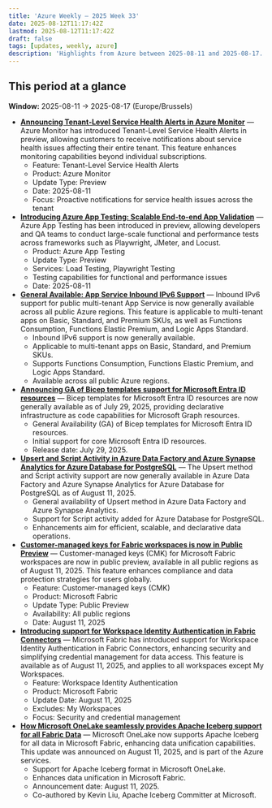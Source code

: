 ```yaml
---
title: 'Azure Weekly – 2025 Week 33'
date: 2025-08-12T11:17:42Z
lastmod: 2025-08-12T11:17:42Z
draft: false
tags: [updates, weekly, azure]
description: 'Highlights from Azure between 2025-08-11 and 2025-08-17.'
---
```

## This period at a glance

**Window:** 2025-08-11 → 2025-08-17 (Europe/Brussels)

- **[Announcing Tenant-Level Service Health Alerts in Azure Monitor](<https://azure.microsoft.com/updates?id=499776>)** — Azure Monitor has introduced Tenant-Level Service Health Alerts in preview, allowing customers to receive notifications about service health issues affecting their entire tenant. This feature enhances monitoring capabilities beyond individual subscriptions.
  - Feature: Tenant-Level Service Health Alerts
  - Product: Azure Monitor
  - Update Type: Preview
  - Date: 2025-08-11
  - Focus: Proactive notifications for service health issues across the tenant
- **[Introducing Azure App Testing: Scalable End-to-end App Validation](<https://azure.microsoft.com/updates?id=500203>)** — Azure App Testing has been introduced in preview, allowing developers and QA teams to conduct large-scale functional and performance tests across frameworks such as Playwright, JMeter, and Locust.
  - Product: Azure App Testing
  - Update Type: Preview
  - Services: Load Testing, Playwright Testing
  - Testing capabilities for functional and performance issues
  - Date: 2025-08-11
- **[General Available: App Service Inbound IPv6 Support](<https://azure.microsoft.com/updates?id=499998>)** — Inbound IPv6 support for public multi-tenant App Service is now generally available across all public Azure regions. This feature is applicable to multi-tenant apps on Basic, Standard, and Premium SKUs, as well as Functions Consumption, Functions Elastic Premium, and Logic Apps Standard.
  - Inbound IPv6 support is now generally available.
  - Applicable to multi-tenant apps on Basic, Standard, and Premium SKUs.
  - Supports Functions Consumption, Functions Elastic Premium, and Logic Apps Standard.
  - Available across all public Azure regions.
- **[Announcing GA of Bicep templates support for Microsoft Entra ID resources](https://devblogs.microsoft.com/identity/bicep-templates-for-microsoft-entra-id-resources-is-ga/)** — Bicep templates for Microsoft Entra ID resources are now generally available as of July 29, 2025, providing declarative infrastructure as code capabilities for Microsoft Graph resources.
  - General Availability (GA) of Bicep templates for Microsoft Entra ID resources.
  - Initial support for core Microsoft Entra ID resources.
  - Release date: July 29, 2025.
- **[Upsert and Script Activity in Azure Data Factory and Azure Synapse Analytics for Azure Database for PostgreSQL](<https://azure.microsoft.com/updates?id=499748>)** — The Upsert method and Script activity support are now generally available in Azure Data Factory and Azure Synapse Analytics for Azure Database for PostgreSQL as of August 11, 2025.
  - General availability of Upsert method in Azure Data Factory and Azure Synapse Analytics.
  - Support for Script activity added for Azure Database for PostgreSQL.
  - Enhancements aim for efficient, scalable, and declarative data operations.
- **[Customer-managed keys for Fabric workspaces is now in Public Preview](https://blog.fabric.microsoft.com/en-US/blog/customer-managed-keys-for-fabric-workspaces-available-in-all-public-regions-now-preview/)** — Customer-managed keys (CMK) for Microsoft Fabric workspaces are now in public preview, available in all public regions as of August 11, 2025. This feature enhances compliance and data protection strategies for users globally.
  - Feature: Customer-managed keys (CMK)
  - Product: Microsoft Fabric
  - Update Type: Public Preview
  - Availability: All public regions
  - Date: August 11, 2025
- **[Introducing support for Workspace Identity Authentication in Fabric Connectors](https://blog.fabric.microsoft.com/en-US/blog/announcing-support-for-workspace-identity-authentication-in-new-fabric-connectors-and-for-dataflow-gen2/)** — Microsoft Fabric has introduced support for Workspace Identity Authentication in Fabric Connectors, enhancing security and simplifying credential management for data access. This feature is available as of August 11, 2025, and applies to all workspaces except My Workspaces.
  - Feature: Workspace Identity Authentication
  - Product: Microsoft Fabric
  - Update Date: August 11, 2025
  - Excludes: My Workspaces
  - Focus: Security and credential management
- **[How Microsoft OneLake seamlessly provides Apache Iceberg support for all Fabric Data](https://blog.fabric.microsoft.com/en-US/blog/how-to-access-your-microsoft-fabric-tables-in-apache-iceberg-format/)** — Microsoft OneLake now supports Apache Iceberg for all data in Microsoft Fabric, enhancing data unification capabilities. This update was announced on August 11, 2025, and is part of the Azure services.
  - Support for Apache Iceberg format in Microsoft OneLake.
  - Enhances data unification in Microsoft Fabric.
  - Announcement date: August 11, 2025.
  - Co-authored by Kevin Liu, Apache Iceberg Committer at Microsoft.

